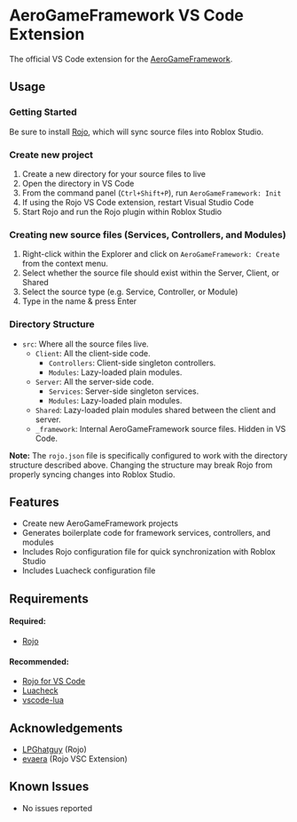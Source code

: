 # AeroGameFramework VS Code Extension

The official VS Code extension for the [AeroGameFramework](https://github.com/Sleitnick/AeroGameFramework).

## Usage

### Getting Started
Be sure to install [Rojo](https://github.com/LPGhatguy/rojo), which will sync source files into Roblox Studio.

### Create new project

1. Create a new directory for your source files to live
1. Open the directory in VS Code
1. From the command panel (`Ctrl+Shift+P`), run `AeroGameFramework: Init`
1. If using the Rojo VS Code extension, restart Visual Studio Code
1. Start Rojo and run the Rojo plugin within Roblox Studio

### Creating new source files (Services, Controllers, and Modules)

1. Right-click within the Explorer and click on `AeroGameFramework: Create` from the context menu.
1. Select whether the source file should exist within the Server, Client, or Shared
1. Select the source type (e.g. Service, Controller, or Module)
1. Type in the name & press Enter

### Directory Structure

- `src`: Where all the source files live.
  - `Client`: All the client-side code.
    - `Controllers`: Client-side singleton controllers.
	- `Modules`: Lazy-loaded plain modules.
  - `Server`: All the server-side code.
    - `Services`: Server-side singleton services.
	- `Modules`: Lazy-loaded plain modules.
  - `Shared`: Lazy-loaded plain modules shared between the client and server.
  - `_framework`: Internal AeroGameFramework source files. Hidden in VS Code.

**Note:** The `rojo.json` file is specifically configured to work with the directory structure described above. Changing the structure may break Rojo from properly syncing changes into Roblox Studio.

## Features

- Create new AeroGameFramework projects
- Generates boilerplate code for framework services, controllers, and modules
- Includes Rojo configuration file for quick synchronization with Roblox Studio
- Includes Luacheck configuration file

## Requirements

#### Required:
- [Rojo](https://github.com/LPGhatguy/rojo)

#### Recommended:
- [Rojo for VS Code](https://marketplace.visualstudio.com/items?itemName=evaera.vscode-rojo)
- [Luacheck](https://github.com/mpeterv/luacheck)
- [vscode-lua](https://marketplace.visualstudio.com/items?itemName=trixnz.vscode-lua)

## Acknowledgements

- [LPGhatguy](https://github.com/LPGhatguy) (Rojo)
- [evaera](https://github.com/evaera) (Rojo VSC Extension)

## Known Issues

- No issues reported